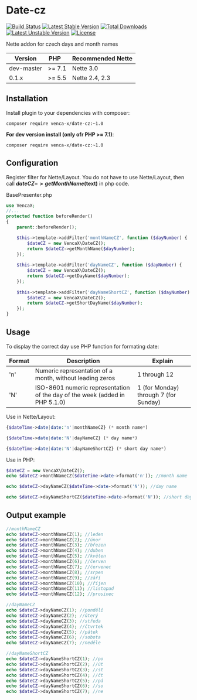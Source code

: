 Date-cz
===============
[![Build Status](https://travis-ci.org/venca-x/date-cz.svg)](https://travis-ci.org/venca-x/date-cz) 
[![Latest Stable Version](https://poser.pugx.org/venca-x/date-cz/v/stable.svg)](https://packagist.org/packages/venca-x/date-cz) 
[![Total Downloads](https://poser.pugx.org/venca-x/date-cz/downloads.svg)](https://packagist.org/packages/venca-x/date-cz) 
[![Latest Unstable Version](https://poser.pugx.org/venca-x/date-cz/v/unstable.svg)](https://packagist.org/packages/venca-x/date-cz) 
[![License](https://poser.pugx.org/venca-x/date-cz/license.svg)](https://packagist.org/packages/venca-x/date-cz)


Nette addon for czech days and month names

| Version     | PHP&nbsp;&nbsp;&nbsp;     | Recommended&nbsp;Nette |
| ---         | ---                       | ---               |
| dev-master  | \>= 7.1                   | Nette 3.0         |
| 0.1.x       | \>= 5.5                   | Nette 2.4, 2.3    |


Installation
------------

Install plugin to your dependencies with composer:
 
```
composer require venca-x/date-cz:~1.0
```

**For dev version install (only ofr PHP >= 7.1)**:
```
composer require venca-x/date-cz:~1.0
```

Configuration
-------------

Register filter for Nette/Layout. You do not have to use Nette/Layout, then call **$dateCZ->getMonthName($text)** in php code.

BasePresenter.php

```php
use VencaX;
//...
protected function beforeRender()
{
    parent::beforeRender();

    $this->template->addFilter('monthNameCZ', function ($dayNumber) {
        $dateCZ = new VencaX\DateCZ();
        return $dateCZ->getMonthName($dayNumber);
    });
    
    $this->template->addFilter('dayNameCZ', function ($dayNumber) {
        $dateCZ = new VencaX\DateCZ();
        return $dateCZ->getDayName($dayNumber);
    });
    
    $this->template->addFilter('dayNameShortCZ', function ($dayNumber) {
        $dateCZ = new VencaX\DateCZ();
        return $dateCZ->getShortDayName($dayNumber);
    });
}

```

Usage
-------------

To display the correct day use PHP function for formating date:

| Format | Description     | Explain|
| ---         | ---                       | ---               |
| 'n'    | Numeric representation of a month, without leading zeros | 1 through 12 |
| 'N'    | ISO-8601 numeric representation of the day of the week (added in PHP 5.1.0) | 1 (for Monday) through 7 (for Sunday) |

Use in Nette/Layout:
```php
{$dateTime->date|date:'n'|monthNameCZ} (* month name*)

{$dateTime->date|date:'N'|dayNameCZ} (* day name*)

{$dateTime->date|date:'N'|dayNameShortCZ} (* short day name*)
```


Use in PHP:
```php
$dateCZ = new VencaX\DateCZ();
echo $dateCZ->monthNameCZ($dateTime->date->format('n')); //month name

echo $dateCZ->dayNameCZ($dateTime->date->format('N')); //day name

echo $dateCZ->dayNameShortCZ($dateTime->date->format('N')); //short day name
```


Output example
-------------
```php
//monthNameCZ
echo $dateCZ->monthNameCZ(1); //leden
echo $dateCZ->monthNameCZ(2); //únor
echo $dateCZ->monthNameCZ(3); //březen
echo $dateCZ->monthNameCZ(4); //duben
echo $dateCZ->monthNameCZ(5); //květen
echo $dateCZ->monthNameCZ(6); //červen
echo $dateCZ->monthNameCZ(7); //červenec
echo $dateCZ->monthNameCZ(8); //srpen
echo $dateCZ->monthNameCZ(9); //září
echo $dateCZ->monthNameCZ(10); //říjen
echo $dateCZ->monthNameCZ(11); //listopad
echo $dateCZ->monthNameCZ(12); //prosinec

//dayNameCZ
echo $dateCZ->dayNameCZ(1); //pondělí
echo $dateCZ->dayNameCZ(2); //úterý
echo $dateCZ->dayNameCZ(3); //středa
echo $dateCZ->dayNameCZ(4); //čtvrtek
echo $dateCZ->dayNameCZ(5); //pátek
echo $dateCZ->dayNameCZ(6); //sobota
echo $dateCZ->dayNameCZ(7); //neděle

//dayNameShortCZ
echo $dateCZ->dayNameShortCZ(1); //po
echo $dateCZ->dayNameShortCZ(2); //út
echo $dateCZ->dayNameShortCZ(3); //st
echo $dateCZ->dayNameShortCZ(4); //čt
echo $dateCZ->dayNameShortCZ(5); //pá
echo $dateCZ->dayNameShortCZ(6); //so
echo $dateCZ->dayNameShortCZ(7); //ne
```